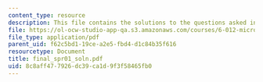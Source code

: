 ```yaml
---
content_type: resource
description: This file contains the solutions to the questions asked in final exam.
file: https://ol-ocw-studio-app-qa.s3.amazonaws.com/courses/6-012-microelectronic-devices-and-circuits-fall-2005/8c8aff477926dc39ca1d9f3f58465fb0_final_spr01_soln.pdf
file_type: application/pdf
parent_uid: f62c5bd1-19ce-a2e5-fbd4-d1c84b35f616
resourcetype: Document
title: final_spr01_soln.pdf
uid: 8c8aff47-7926-dc39-ca1d-9f3f58465fb0
---
```


